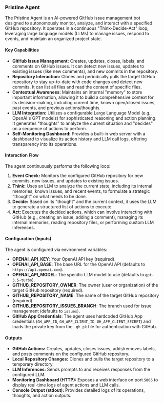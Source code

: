 ### Pristine Agent

The Pristine Agent is an AI-powered GitHub issue management bot designed to autonomously monitor, analyze, and interact with a specified GitHub repository. It operates in a continuous "Think-Decide-Act" loop, leveraging large language models (LLMs) to manage issues, respond to events, and maintain an organized project state.

#### Key Capabilities

*   **GitHub Issue Management:** Creates, updates, closes, labels, and comments on GitHub issues. It can detect new issues, updates to existing issues (like new comments), and new commits in the repository.
*   **Repository Interaction:** Clones and periodically pulls the target GitHub repository to stay up-to-date with code changes and detect new commits. It can list all files and read the content of specific files.
*   **Contextual Awareness:** Maintains an internal "memory" to store important information, allowing it to build a comprehensive context for its decision-making, including current time, known open/closed issues, past events, and previous actions/thoughts.
*   **LLM Integration:** Utilizes a configurable Large Language Model (e.g., OpenAI's GPT models) for sophisticated reasoning and action planning. It generates "thoughts" to analyze the current situation and "decides" on a sequence of actions to perform.
*   **Self-Monitoring Dashboard:** Provides a built-in web server with a dashboard to visualize its action history and LLM call logs, offering transparency into its operations.

#### Interaction Flow

The agent continuously performs the following loop:
1.  **Event Check:** Monitors the configured GitHub repository for new commits, new issues, and updates to existing issues.
2.  **Think:** Uses an LLM to analyze the current state, including its internal memories, known issues, and recent events, to formulate a strategic "thought" on what needs to be done.
3.  **Decide:** Based on its "thought" and the current context, it uses the LLM to generate a structured list of actions to execute.
4.  **Act:** Executes the decided actions, which can involve interacting with GitHub (e.g., creating an issue, adding a comment), managing its internal memories, reading repository files, or performing custom LLM inferences.

#### Configuration (Inputs)

The agent is configured via environment variables:

*   **OPENAI_API_KEY**: Your OpenAI API key (required).
*   **OPENAI_API_BASE**: The base URL for the OpenAI API (defaults to `https://api.openai.com`).
*   **OPENAI_API_MODEL**: The specific LLM model to use (defaults to `gpt-3.5-turbo`).
*   **GITHUB_REPOSITORY_OWNER**: The owner (user or organization) of the target GitHub repository (required).
*   **GITHUB_REPOSITORY_NAME**: The name of the target GitHub repository (required).
*   **GITHUB_REPOSITORY_ISSUES_BRANCH**: The branch used for issue management (defaults to `issues`).
*   **GitHub App Credentials**: The agent uses hardcoded GitHub App credentials (`GH_APP_ID`, `GH_APP_CLIENT_ID`, `GH_APP_CLIENT_SECRET`) and loads the private key from the `.gh_pk` file for authentication with GitHub.

#### Outputs

*   **GitHub Actions:** Creates, updates, closes issues, adds/removes labels, and posts comments on the configured GitHub repository.
*   **Local Repository Changes:** Clones and pulls the target repository to a temporary directory.
*   **LLM Inferences:** Sends prompts to and receives responses from the configured LLM.
*   **Monitoring Dashboard (HTTP):** Exposes a web interface on port `5005` to display real-time logs of agent actions and LLM calls.
*   **Console Output (stdout):** Provides detailed logs of its operations, thoughts, and action outputs.
